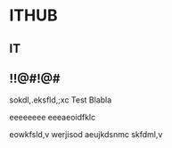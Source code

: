 # ITHUB
## IT
<h2>!!@#!@#</h2>sokdl,.eksfld,;xc
Test
Blabla


eeeeeeee
eeeaeoidfklc

eowkfsld,v
werjisod
aeujkdsnmc
skfdml,v
